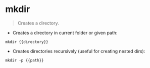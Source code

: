 # mkdir

> Creates a directory.

- Creates a directory in current folder or given path:

`mkdir {{directory}}`

- Creates directories recursively (useful for creating nested dirs):

`mkdir -p {{path}}`
